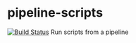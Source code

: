 # pipeline-scripts
[![Build Status](http://ec2-34-225-99-191.compute-1.amazonaws.com/buildStatus/icon?job=fibonacci)](http://ec2-34-225-99-191.compute-1.amazonaws.com/job/fibonacci/)
Run scripts from a pipeline
